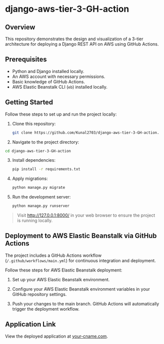 # django-aws-tier-3-GH-action

## Overview
This repository demonstrates the design and visualization of a 3-tier architecture for deploying a Django REST API on AWS using GitHub Actions.

## Prerequisites
- Python and Django installed locally.
- An AWS account with necessary permissions.
- Basic knowledge of GitHub Actions.
- AWS Elastic Beanstalk CLI (`eb`) installed locally.


## Getting Started
Follow these steps to set up and run the project locally:

1. Clone this repository:

    ```bash
    git clone https://github.com/Kunal2703/django-aws-tier-3-GH-action.git
    ```
2. Navigate to the project directory: 
  ```sh
  cd django-aws-tier-3-GH-action
  ```
3. Install dependencies:

    ```bash
    pip install -r requirements.txt
    ```
4. Apply migrations:

    ```bash
    python manage.py migrate
    ```
5. Run the development server:

    ```bash
    python manage.py runserver
    ```
 > Visit http://127.0.0.1:8000/ in your web browser to ensure the project is running locally.

## Deployment to AWS Elastic Beanstalk via GitHub Actions
The project includes a GitHub Actions workflow (`/.github/workflows/main.yml`) for continuous integration and deployment.

Follow these steps for AWS Elastic Beanstalk deployment:

1. Set up your AWS Elastic Beanstalk environment.

2. Configure your AWS Elastic Beanstalk environment variables in your GitHub repository settings.

3. Push your changes to the main branch. GitHub Actions will automatically trigger the deployment workflow.


## Application Link

View the deployed application at [your-cname.com](http://django-env.eba-rtnac2xc.us-west-2.elasticbeanstalk.com/).


